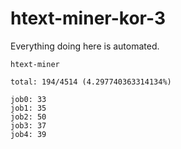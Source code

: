 # htext-miner-kor-3

Everything doing here is automated.

```
htext-miner

total: 194/4514 (4.297740363314134%)

job0: 33
job1: 35
job2: 50
job3: 37
job4: 39
```
